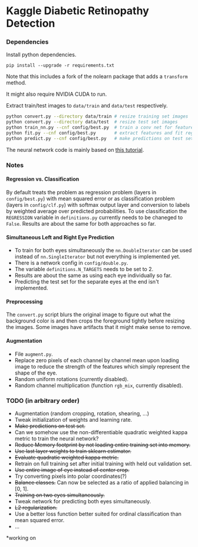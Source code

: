 # Kaggle Diabetic Retinopathy Detection

### Dependencies
Install python dependencies.
```
pip install --upgrade -r requirements.txt
```
Note that this includes a fork of the nolearn package that adds
a ```transform``` method.

It might also require NVIDIA CUDA to run.

Extract train/test images to ```data/train``` and ```data/test``` respectively.

```bash
python convert.py --directory data/train # resize training set images
python convert.py --directory data/test  # resize test set images
python train_nn.py --cnf config/best.py  # train a conv net for feature extraction.
python fit.py --cnf config/best.py       # extract features and fit regression model
python predict.py --cnf config/best.py   # make predictions on test set
```

The neural network code is mainly based on [this tutorial](http://danielnouri.org/notes/2014/12/17/using-convolutional-neural-nets-to-detect-facial-keypoints-tutorial/).

### Notes
#### Regression vs. Classification
By default treats the problem as regression problem (layers in
```config/best.py```) with mean squared error or
as classification problem (layers in ```config/clf.py```) with softmax output
layer and conversion to labels by weighted average over predicted
probabilities. To use classification the ```REGRESSION``` variable in
```definitions.py``` currently needs to be chaneged to ```False```. Results are
about the same for both approaches so far.

#### Simultaneous Left and Right Eye Prediction
- To train for both eyes simultaneously the ```nn.DoubleIterator``` can be used
instead of ```nn.SingleIterator``` but not everything is implemented yet.
- There is a network config in ```config/double.py```.
- The variable  ```definitions.N_TARGETS``` needs to be set to 2.
- Results are about the same as using each eye individually so far.
- Predicting the test set for the separate eyes at the end isn't
implemented.

#### Preprocessing
The ```convert.py``` script blurs the original image to figure out what the
background color is and then crops the foreground tightly before resizing the
images. Some images have artifacts that it might make sense to remove.

#### Augmentation
- File ```augment.py```.
- Replace zero pixels of each channel by channel mean upon loading image to 
  reduce the strength of the features which simply represent the shape of the 
  eye.
- Random uniform rotations (currently disabled).
- Random channel multiplication (function ```rgb_mix```, currently disabled).

### TODO (in arbitrary order)
- Augmentation (random cropping, rotation, shearing, ...)
- Tweak initialization of weights and learning rate.
- ~~Make predictions on test set.~~
- Can we somehow use the non-differentiable quadratic weighted kappa metric to
  train the neural network?
- ~~Reduce Memory footprint by not loading entire training set into memory.~~
- ~~Use last layer weights to train sklearn estimator.~~
- ~~Evaluate quadratic weighted kappa metric.~~
- Retrain on full training set after initial training with held out validation
  set.
- ~~Use entire image of eye instead of center crop.~~
- Try converting pixels into polar coordinates(?)
- ~~Balance classes.~~ Can now be selected as a ratio of applied balancing
  in [0, 1].
- ~~Training on two eyes simultaneously.~~
- Tweak network for predicting both eyes simultaneously.
- ~~L2 regularization.~~
- Use a better loss function better suited for ordinal classification than mean
  squared error.
- ...

*working on